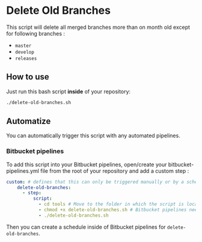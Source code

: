 # Delete Old Branches
This script will delete all merged branches more than on month old except for following branches :
- `master`
- `develop`
- `releases`

## How to use
Just run this bash script **inside** of your repository:
```bash
./delete-old-branches.sh
```

## Automatize
You can automatically trigger this script with any automated pipelines.

### Bitbucket pipelines
To add this script into your Bitbucket pipelines, open/create your bitbucket-pipelines.yml file from the root of your repository and add a custom step :

```yaml
custom: # defines that this can only be triggered manually or by a schedule
    delete-old-branches:
      - step:
          script:
            - cd tools # Move to the folder in which the script is located
            - chmod +x delete-old-branches.sh # Bitbucket pipelines needs permission to execute this script
            - ./delete-old-branches.sh
```

Then you can create a schedule inside of Bitbucket pipelines for `delete-old-branches`.
